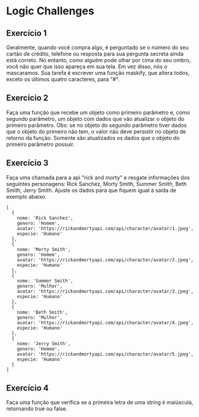 # Logic Challenges

## Exercício 1

Geralmente, quando você compra algo, é perguntado se o número do seu cartão de crédito, telefone ou
resposta para sua pergunta secreta ainda está correto. No entanto, como alguém pode olhar por cima do
seu ombro, você não quer que isso apareça em sua tela. Em vez disso, nós o mascaramos. Sua tarefa é
escrever uma função maskify, que altera todos, exceto os últimos quatro caracteres, para "#".

## Exercício 2

Faça uma função que recebe um objeto como primeiro parâmetro e, como segundo parâmetro, um objeto
com dados que vão atualizar o objeto do primeiro parâmetro.
Obs: se no objeto do segundo parâmetro tiver dados que o objeto do primeiro não tem, o valor não deve
persistir no objeto de retorno da função. Somente são atualizados os dados que o objeto do primeiro
parâmetro possuir.

## Exercício 3

Faça uma chamada para a api "rick and morty" e resgate informações dos seguintes personagens: Rick
Sanchez, Morty Smith, Summer Smith, Beth Smith, Jerry Smith. Ajuste os dados para que fiquem igual à
saída de exemplo abaixo.

```
[
  {
    nome: 'Rick Sanchez',
    genero: 'Homem',
    avatar: 'https://rickandmortyapi.com/api/character/avatar/1.jpeg',
    especie: 'Humano'
  },
  {
    nome: 'Morty Smith',
    genero: 'Homem',
    avatar: 'https://rickandmortyapi.com/api/character/avatar/2.jpeg',
    especie: 'Humano'
  },
  {
    nome: 'Summer Smith',
    genero: 'Mulher',
    avatar: 'https://rickandmortyapi.com/api/character/avatar/3.jpeg',
    especie: 'Humano'
  },
  {
    nome: 'Beth Smith',
    genero: 'Mulher',
    avatar: 'https://rickandmortyapi.com/api/character/avatar/4.jpeg',
    especie: 'Humano'
  },
  {
    nome: 'Jerry Smith',
    genero: 'Homem',
    avatar: 'https://rickandmortyapi.com/api/character/avatar/5.jpeg',
    especie: 'Humano'
  }
]
```

## Exercício 4

Faça uma função que verifica se a primeira letra de uma string é maiúscula, retornando true ou false.
